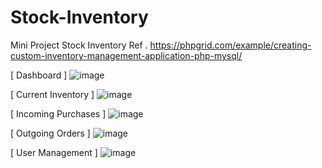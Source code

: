 # Stock-Inventory
Mini Project Stock Inventory Ref . https://phpgrid.com/example/creating-custom-inventory-management-application-php-mysql/


[ Dashboard ]
![image](https://user-images.githubusercontent.com/62010897/231055144-dacd296e-9400-492b-84c1-4094d2a2271c.png)

[ Current Inventory ] 
![image](https://user-images.githubusercontent.com/62010897/231055180-87a2d780-12aa-46d9-a748-defe15d7acd3.png)

[ Incoming Purchases ]
![image](https://user-images.githubusercontent.com/62010897/231055245-4751a856-24f8-49d8-9046-57e1029b131d.png)

[ Outgoing Orders ] 
![image](https://user-images.githubusercontent.com/62010897/231055385-7cb0a53c-b716-40c0-8107-81f93e06035a.png)

[ User Management ]
![image](https://user-images.githubusercontent.com/62010897/231055503-1419aa16-08ed-4980-b4d3-088d2b040bbc.png)
